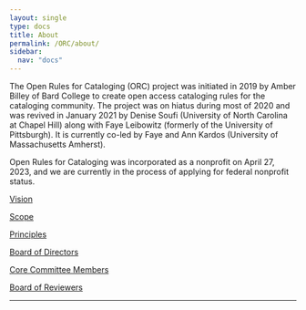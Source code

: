 ```yaml
---
layout: single
type: docs
title: About
permalink: /ORC/about/
sidebar:
  nav: "docs"
---
```


The Open Rules for Cataloging (ORC) project was initiated in 2019 by Amber Billey of Bard College to create open access cataloging rules for the cataloging community. The project was on hiatus during most of 2020 and was revived in January 2021 by Denise Soufi (University of North Carolina at Chapel Hill) along with Faye Leibowitz (formerly of the University of Pittsburgh). It is currently co-led by Faye and Ann Kardos (University of Massachusetts Amherst).

Open Rules for Cataloging was incorporated as a nonprofit on April 27, 2023, and we are currently in the process of applying for federal nonprofit status.

[Vision](/ORC/about/Vision/)

[Scope](/ORC/about/Scope/)

[Principles](/ORC/about/Principles/)

[Board of Directors](/ORC/about/Directors/)

[Core Committee Members](/ORC/about/Core/)

[Board of Reviewers](/ORC/about/Reviewers/)

---
